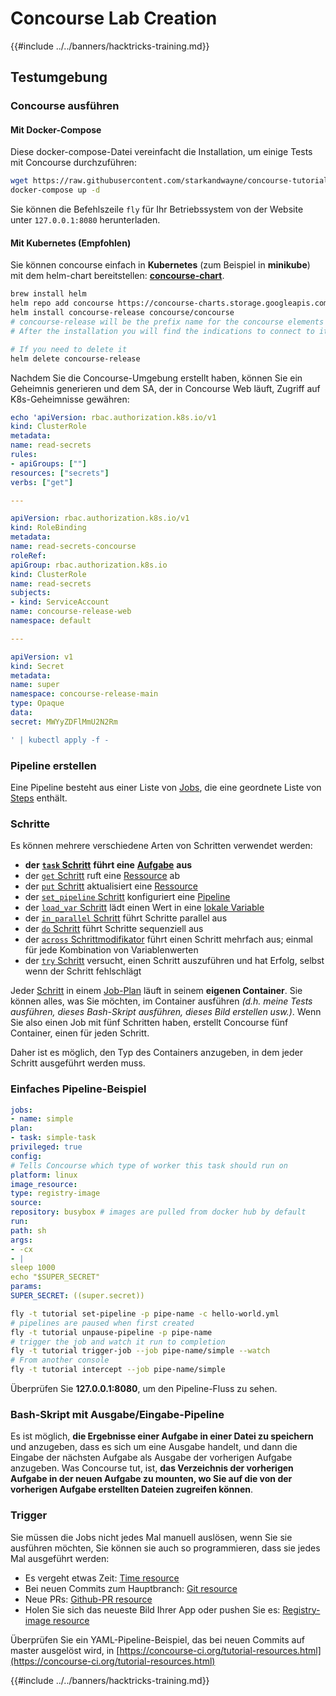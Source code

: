 # Concourse Lab Creation

{{#include ../../banners/hacktricks-training.md}}

## Testumgebung

### Concourse ausführen

#### Mit Docker-Compose

Diese docker-compose-Datei vereinfacht die Installation, um einige Tests mit Concourse durchzuführen:
```bash
wget https://raw.githubusercontent.com/starkandwayne/concourse-tutorial/master/docker-compose.yml
docker-compose up -d
```
Sie können die Befehlszeile `fly` für Ihr Betriebssystem von der Website unter `127.0.0.1:8080` herunterladen.

#### Mit Kubernetes (Empfohlen)

Sie können concourse einfach in **Kubernetes** (zum Beispiel in **minikube**) mit dem helm-chart bereitstellen: [**concourse-chart**](https://github.com/concourse/concourse-chart).
```bash
brew install helm
helm repo add concourse https://concourse-charts.storage.googleapis.com/
helm install concourse-release concourse/concourse
# concourse-release will be the prefix name for the concourse elements in k8s
# After the installation you will find the indications to connect to it in the console

# If you need to delete it
helm delete concourse-release
```
Nachdem Sie die Concourse-Umgebung erstellt haben, können Sie ein Geheimnis generieren und dem SA, der in Concourse Web läuft, Zugriff auf K8s-Geheimnisse gewähren:
```yaml
echo 'apiVersion: rbac.authorization.k8s.io/v1
kind: ClusterRole
metadata:
name: read-secrets
rules:
- apiGroups: [""]
resources: ["secrets"]
verbs: ["get"]

---

apiVersion: rbac.authorization.k8s.io/v1
kind: RoleBinding
metadata:
name: read-secrets-concourse
roleRef:
apiGroup: rbac.authorization.k8s.io
kind: ClusterRole
name: read-secrets
subjects:
- kind: ServiceAccount
name: concourse-release-web
namespace: default

---

apiVersion: v1
kind: Secret
metadata:
name: super
namespace: concourse-release-main
type: Opaque
data:
secret: MWYyZDFlMmU2N2Rm

' | kubectl apply -f -
```
### Pipeline erstellen

Eine Pipeline besteht aus einer Liste von [Jobs](https://concourse-ci.org/jobs.html), die eine geordnete Liste von [Steps](https://concourse-ci.org/steps.html) enthält.

### Schritte

Es können mehrere verschiedene Arten von Schritten verwendet werden:

- **der** [**`task` Schritt**](https://concourse-ci.org/task-step.html) **führt eine** [**Aufgabe**](https://concourse-ci.org/tasks.html) **aus**
- der [`get` Schritt](https://concourse-ci.org/get-step.html) ruft eine [Ressource](https://concourse-ci.org/resources.html) ab
- der [`put` Schritt](https://concourse-ci.org/put-step.html) aktualisiert eine [Ressource](https://concourse-ci.org/resources.html)
- der [`set_pipeline` Schritt](https://concourse-ci.org/set-pipeline-step.html) konfiguriert eine [Pipeline](https://concourse-ci.org/pipelines.html)
- der [`load_var` Schritt](https://concourse-ci.org/load-var-step.html) lädt einen Wert in eine [lokale Variable](https://concourse-ci.org/vars.html#local-vars)
- der [`in_parallel` Schritt](https://concourse-ci.org/in-parallel-step.html) führt Schritte parallel aus
- der [`do` Schritt](https://concourse-ci.org/do-step.html) führt Schritte sequenziell aus
- der [`across` Schrittmodifikator](https://concourse-ci.org/across-step.html#schema.across) führt einen Schritt mehrfach aus; einmal für jede Kombination von Variablenwerten
- der [`try` Schritt](https://concourse-ci.org/try-step.html) versucht, einen Schritt auszuführen und hat Erfolg, selbst wenn der Schritt fehlschlägt

Jeder [Schritt](https://concourse-ci.org/steps.html) in einem [Job-Plan](https://concourse-ci.org/jobs.html#schema.job.plan) läuft in seinem **eigenen Container**. Sie können alles, was Sie möchten, im Container ausführen _(d.h. meine Tests ausführen, dieses Bash-Skript ausführen, dieses Bild erstellen usw.)_. Wenn Sie also einen Job mit fünf Schritten haben, erstellt Concourse fünf Container, einen für jeden Schritt.

Daher ist es möglich, den Typ des Containers anzugeben, in dem jeder Schritt ausgeführt werden muss.

### Einfaches Pipeline-Beispiel
```yaml
jobs:
- name: simple
plan:
- task: simple-task
privileged: true
config:
# Tells Concourse which type of worker this task should run on
platform: linux
image_resource:
type: registry-image
source:
repository: busybox # images are pulled from docker hub by default
run:
path: sh
args:
- -cx
- |
sleep 1000
echo "$SUPER_SECRET"
params:
SUPER_SECRET: ((super.secret))
```

```bash
fly -t tutorial set-pipeline -p pipe-name -c hello-world.yml
# pipelines are paused when first created
fly -t tutorial unpause-pipeline -p pipe-name
# trigger the job and watch it run to completion
fly -t tutorial trigger-job --job pipe-name/simple --watch
# From another console
fly -t tutorial intercept --job pipe-name/simple
```
Überprüfen Sie **127.0.0.1:8080**, um den Pipeline-Fluss zu sehen.

### Bash-Skript mit Ausgabe/Eingabe-Pipeline

Es ist möglich, **die Ergebnisse einer Aufgabe in einer Datei zu speichern** und anzugeben, dass es sich um eine Ausgabe handelt, und dann die Eingabe der nächsten Aufgabe als Ausgabe der vorherigen Aufgabe anzugeben. Was Concourse tut, ist, **das Verzeichnis der vorherigen Aufgabe in der neuen Aufgabe zu mounten, wo Sie auf die von der vorherigen Aufgabe erstellten Dateien zugreifen können**.

### Trigger

Sie müssen die Jobs nicht jedes Mal manuell auslösen, wenn Sie sie ausführen möchten, Sie können sie auch so programmieren, dass sie jedes Mal ausgeführt werden:

- Es vergeht etwas Zeit: [Time resource](https://github.com/concourse/time-resource/)
- Bei neuen Commits zum Hauptbranch: [Git resource](https://github.com/concourse/git-resource)
- Neue PRs: [Github-PR resource](https://github.com/telia-oss/github-pr-resource)
- Holen Sie sich das neueste Bild Ihrer App oder pushen Sie es: [Registry-image resource](https://github.com/concourse/registry-image-resource/)

Überprüfen Sie ein YAML-Pipeline-Beispiel, das bei neuen Commits auf master ausgelöst wird, in [https://concourse-ci.org/tutorial-resources.html](https://concourse-ci.org/tutorial-resources.html)

{{#include ../../banners/hacktricks-training.md}}
